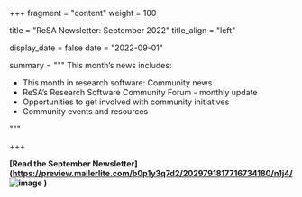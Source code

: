 +++ 
fragment = "content" 
weight = 100

title = "ReSA Newsletter: September 2022" 
title_align = "left"

display_date = false 
date = "2022-09-01"

summary = """ 
This month’s news includes:

* This month in research software: Community news
* ReSA’s Research Software Community Forum - monthly update
* Opportunities to get involved with community initiatives
* Community events and resources

"""

+++

**[Read the September Newsletter](https://preview.mailerlite.com/b0p1y3q7d2/2029791817716734180/n1j4/ ![image](https://user-images.githubusercontent.com/8003204/188018719-f7de57b1-461c-4e5d-bc66-19fabbb658e8.png)
)**
